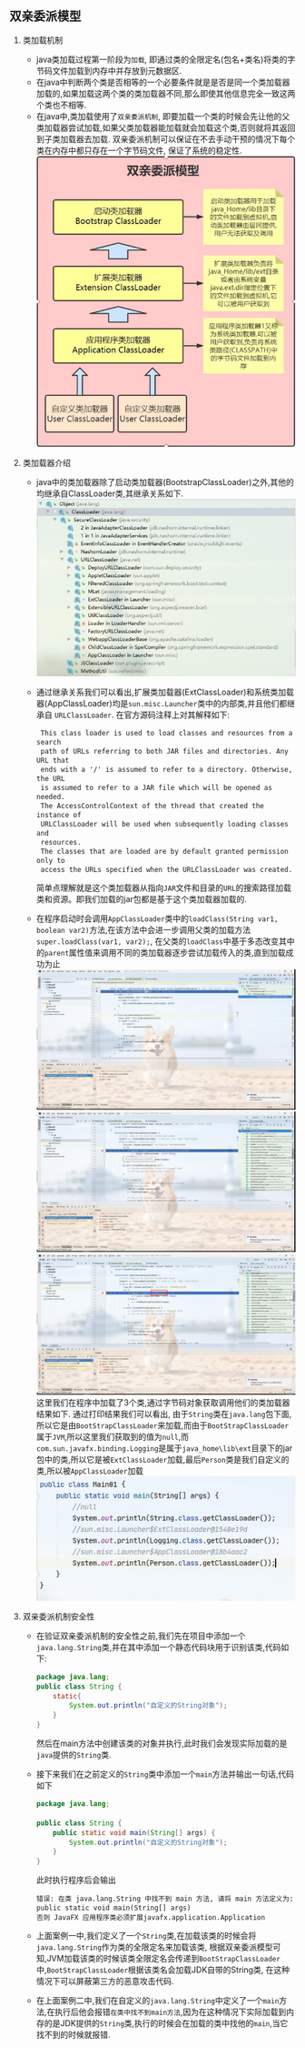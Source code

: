 ## 双亲委派模型

1. 类加载机制   
    - java类加载过程第一阶段为`加载`, 即通过类的全限定名(包名+类名)将类的字节码文件加载到内存中并存放到元数据区.  
    - 在java中判断两个类是否相等的一个必要条件就是是否是同一个类加载器加载的,如果加载这两个类的类加载器不同,那么即使其他信息完全一致这两个类也不相等.         
    - 在java中,类加载使用了`双亲委派机制`, 即要加载一个类的时候会先让他的父类加载器尝试加载,如果父类加载器能加载就会加载这个类,否则就将其返回到子类加载器去加载. 双亲委派机制可以保证在不去手动干预的情况下每个类在内存中都只存在一个字节码文件, 保证了系统的稳定性.            
    ![双亲委派模型](./img/双亲委派模型.jpg)

2. 类加载器介绍
    - java中的类加载器除了启动类加载器(BootstrapClassLoader)之外,其他的均继承自ClassLoader类,其继承关系如下. ![](./img/类加载器继承关系.jpg)

    - 通过继承关系我们可以看出,扩展类加载器(ExtClassLoader)和系统类加载器(AppClassLoader)均是`sun.misc.Launcher`类中的内部类,并且他们都继承自 `URLClassLoader`. 在官方源码注释上对其解释如下:
        ```
         This class loader is used to load classes and resources from a search
         path of URLs referring to both JAR files and directories. Any URL that
         ends with a '/' is assumed to refer to a directory. Otherwise, the URL
         is assumed to refer to a JAR file which will be opened as needed.
         The AccessControlContext of the thread that created the instance of
         URLClassLoader will be used when subsequently loading classes and
         resources.
         The classes that are loaded are by default granted permission only to
         access the URLs specified when the URLClassLoader was created.
        ```
        简单点理解就是这个类加载器从指向`JAR`文件和目录的`URL`的搜索路径加载类和资源。即我们加载的jar包都是基于这个类加载器加载的.

    - 在程序启动时会调用`AppClassLoader`类中的`loadClass(String var1, boolean var2)`方法,在该方法中会进一步调用父类的加载方法`super.loadClass(var1, var2);`, 在父类的`loadClass`中基于多态改变其中的`parent`属性值来调用不同的类加载器逐步尝试加载传入的类,直到加载成功为止![传递到AppClassLoader加载](./img/类加载过程1.jpg)![传递到ExtClassLoader加载](./img/类加载过程2.jpg)![传递到BootStrapClassLoader加载](./img/类加载过程3.jpg)     
    这里我们在程序中加载了3个类,通过字节码对象获取调用他们的类加载器结果如下. 通过打印结果我们可以看出, 由于`String`类在`java.lang`包下面,所以它是由`BootStrapClassLoader`来加载,而由于`BootStrapClassLoader`属于`JVM`,所以这里我们获取到的值为`null`,而`com.sun.javafx.binding.Logging`是属于`java_home\lib\ext`目录下的jar包中的类,所以它是被`ExtClassLoader`加载,最后`Person`类是我们自定义的类,所以被`AppClassLoader`加载 ![](./img/获取类加载器.jpg)     

3. 双亲委派机制安全性
    - 在验证双亲委派机制的安全性之前,我们先在项目中添加一个`java.lang.String`类,并在其中添加一个静态代码块用于识别该类,代码如下:
        ```java
        package java.lang;
        public class String {
            static{
                System.out.println("自定义的String对象");
            }
        }
        ```
        然后在main方法中创建该类的对象并执行,此时我们会发现实际加载的是`java`提供的`String`类.

    - 接下来我们在之前定义的`String`类中添加一个`main`方法并输出一句话,代码如下
        ```java
        package java.lang;

        public class String {
            public static void main(String[] args) {
                System.out.println("自定义的String对象");
            }
        }
        ```
        此时执行程序后会输出
        ```
        错误: 在类 java.lang.String 中找不到 main 方法, 请将 main 方法定义为:
        public static void main(String[] args)
        否则 JavaFX 应用程序类必须扩展javafx.application.Application
        ```

    - 上面案例一中,我们定义了一个`String`类,在加载该类的时候会将`java.lang.String`作为类的全限定名来加载该类, 根据双亲委派模型可知,JVM加载该类的时候该类全限定名会传递到`BootStrapClassLoader`中,`BootStrapClassLoader`根据该类名会加载JDK自带的String类, 在这种情况下可以屏蔽第三方的恶意攻击代码.

    - 在上面案例二中,我们在自定义的`java.lang.String`中定义了一个`main`方法,在执行后他会报错`在类中找不到main方法`,因为在这种情况下实际加载到内存的是JDK提供的`String`类,执行的时候会在加载的类中找他的`main`,当它找不到的时候就报错.






